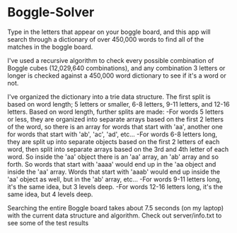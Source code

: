 # Boggle-Solver

Type in the letters that appear on your boggle board, and this app will search through a dictionary of over 450,000 words to find all of the matches in the boggle board.

I've used a recursive algorithm to check every possible combination of Boggle cubes (12,029,640 combinations), and any combination 3 letters or longer is checked against a 450,000 word dictionary to see if it's a word or not.

I've organized the dictionary into a trie data structure. The first split is based on word length; 5 letters or smaller, 6-8 letters, 9-11 letters, and 12-16 letters. Based on word length, further splits are made: 
    -For words 5 letters or less, they are organized into separate arrays based on the first 2 letters of the word, so there is an array for words that start with 'aa', another one for words that start with 'ab', 'ac', 'ad', etc...
    -For words 6-8 letters long, they are split up into separate objects based on the first 2 letters of each word, then split into separate arrays based on the 3rd and 4th letter of each word. So inside the 'aa' object there is an 'aa' array, an 'ab' array and so forth. So words that start with 'aaaa' would end up in the 'aa object and inside the 'aa' array. Words that start with 'aaab' would end up inside the 'aa' object as well, but in the 'ab' array, etc...
    -For words 9-11 letters long, it's the same idea, but 3 levels deep.
    -For words 12-16 letters long, it's the same idea, but 4 levels deep.

Searching the entire Boggle board takes about 7.5 seconds (on my laptop) with the current data structure and algorithm. Check out server/info.txt to see some of the test results

